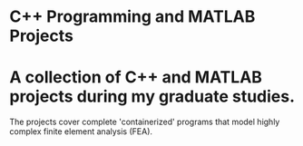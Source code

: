 # C++ Programming and MATLAB Projects
# A collection of C++ and MATLAB projects during my graduate studies. 
The projects cover complete 'containerized' programs that model highly complex finite element analysis (FEA).
